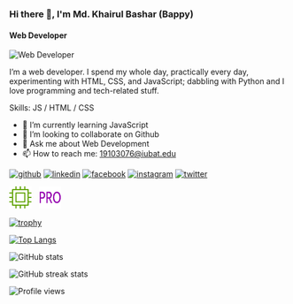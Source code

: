 
### Hi there 👋, I'm Md. Khairul Bashar (Bappy)
#### Web Developer

![Web Developer](https://scontent.fdac149-1.fna.fbcdn.net/v/t39.30808-6/236092520_3005276253062930_5051270500871999718_n.jpg?_nc_cat=102&ccb=1-7&_nc_sid=174925&_nc_ohc=EVUYSFpvLGoAX_elfqT&_nc_ht=scontent.fdac149-1.fna&oh=00_AT_FxNoQ4xSSF0kA0o3INLPjTgsgAMaRAn_iATiMu2ZqrA&oe=62AC5B6C)


I’m a web developer. I spend my whole day, practically every day, experimenting with HTML, CSS, and JavaScript; dabbling with Python and I love programming and tech-related stuff.

Skills:  JS / HTML / CSS

- 🌱 I’m currently learning JavaScript 
- 👯 I’m looking to collaborate on Github 
- 💬 Ask me about Web Development 
- 📫 How to reach me: 19103076@iubat.edu 


[<img src='https://cdn.jsdelivr.net/npm/simple-icons@3.0.1/icons/github.svg' alt='github' height='40'>](https://github.com/Bappy71)  [<img src='https://cdn.jsdelivr.net/npm/simple-icons@3.0.1/icons/linkedin.svg' alt='linkedin' height='40'>](https://www.linkedin.com/in/https://www.linkedin.com/in/md-khairul-bashar-3b61891bb//)  [<img src='https://cdn.jsdelivr.net/npm/simple-icons@3.0.1/icons/facebook.svg' alt='facebook' height='40'>](https://www.facebook.com/arafat.bappy.779)  [<img src='https://cdn.jsdelivr.net/npm/simple-icons@3.0.1/icons/instagram.svg' alt='instagram' height='40'>](https://www.instagram.com/bappy_who/)  [<img src='https://cdn.jsdelivr.net/npm/simple-icons@3.0.1/icons/twitter.svg' alt='twitter' height='40'>](https://twitter.com/@MDBAPPY51988738)  

<a href='https://docs.github.com/en/developers'><img src='https://raw.githubusercontent.com/acervenky/animated-github-badges/master/assets/devbadge.gif' width='40' height='40'></a> <a href='https://github.com/pricing'><img src='https://raw.githubusercontent.com/acervenky/animated-github-badges/master/assets/pro.gif' width='40' height='40'></a> 

[![trophy](https://github-profile-trophy.vercel.app/?username=Bappy71)](https://github.com/ryo-ma/github-profile-trophy)

[![Top Langs](https://github-readme-stats.vercel.app/api/top-langs/?username=Bappy71)](https://github.com/anuraghazra/github-readme-stats)

![GitHub stats](https://github-readme-stats.vercel.app/api?username=Bappy71&show_icons=true)  

![GitHub streak stats](https://github-readme-streak-stats.herokuapp.com/?user=Bappy71)  

![Profile views](https://gpvc.arturio.dev/Bappy71)  
